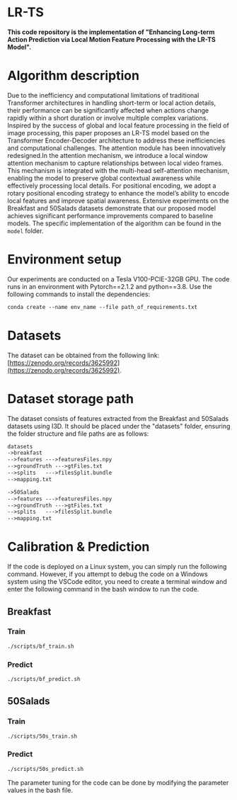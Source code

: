 # LR-TS
**This code repository is the implementation of "Enhancing Long-term Action Prediction via Local Motion Feature Processing with the LR-TS Model".**
# Algorithm description
Due to the inefficiency and computational limitations of traditional Transformer architectures in handling short-term or local action details, their performance can be significantly affected when actions change rapidly within a short duration or involve multiple complex variations. Inspired by the success of global and local feature processing in the field of image processing, this paper proposes an LR-TS model based on the Transformer Encoder-Decoder architecture to address these inefficiencies and computational challenges. 
The attention module has been innovatively redesigned.In the attention mechanism, we introduce a local window attention mechanism to capture relationships between local video frames. This mechanism is integrated with the multi-head self-attention mechanism, enabling the model to preserve global contextual awareness while effectively processing local details. For positional encoding, we adopt a rotary positional encoding strategy to enhance the model’s ability to encode local features and improve spatial awareness.
Extensive experiments on the Breakfast and 50Salads datasets demonstrate that our proposed model achieves significant performance improvements compared to baseline models.
The specific implementation of the algorithm can be found in the `model` folder.
# Environment setup
Our experiments are conducted on a Tesla V100-PCIE-32GB GPU.
The code runs in an environment with Pytorch==2.1.2 and python==3.8. Use the following commands to install the dependencies:
   ```txt
   conda create --name env_name --file path_of_requirements.txt
   ```
# Datasets
The dataset can be obtained from the following link: [https://zenodo.org/records/3625992](https://zenodo.org/records/3625992).
# Dataset storage path
The dataset consists of features extracted from the Breakfast and 50Salads datasets using I3D. It should be placed under the "datasets" folder, ensuring the folder structure and file paths are as follows:
   ```txt
   datasets
   ->breakfast
   -->features --->featuresFiles.npy
   -->groundTruth --->gtFiles.txt
   -->splits   --->filesSplit.bundle
   -->mapping.txt

   ->50Salads
   -->features --->featuresFiles.npy
   -->groundTruth --->gtFiles.txt
   -->splits   --->filesSplit.bundle
   -->mapping.txt
   ```
#  Calibration & Prediction
If the code is deployed on a Linux system, you can simply run the following command. 
However, if you attempt to debug the code on a Windows system using the VSCode editor, you need to create a terminal window and enter the following command in the bash window to run the code.
## Breakfast
### Train
   ```txt
   ./scripts/bf_train.sh 
   ```
### Predict
   ```txt
   ./scripts/bf_predict.sh 
   ```
## 50Salads
### Train
   ```txt
   ./scripts/50s_train.sh 
   ```
### Predict
   ```txt
   ./scripts/50s_predict.sh 
   ```
The parameter tuning for the code can be done by modifying the parameter values in the bash file.
